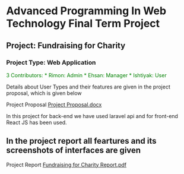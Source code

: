 # Advanced Programming In Web Technology Final Term Project
## Project: Fundraising for Charity

### Project Type: Web Application

<p style="color:green">
  3 Contributors:
  * Rimon: Admin
  * Ehsan: Manager
  * Ishtiyak: User
  
  Details about User Types and their features are given in the project proposal, which is given below
</p>

Project Proposal
[Project Proposal.docx](https://github.com/TajbiurShahriorRimon/APWT_FinalProject_API_ReactJS/files/7131602/Project.Proposal.docx)

In this project for back-end we have used laravel api and for front-end React JS has been used.

## In the project report all feartures and its screenshots of interfaces are given
Project Report [Fundraising for Charity Report.pdf](https://github.com/TajbiurShahriorRimon/APWT_FinalProject_API_ReactJS/files/7131607/Fundraising.for.Charity.Report.pdf)
